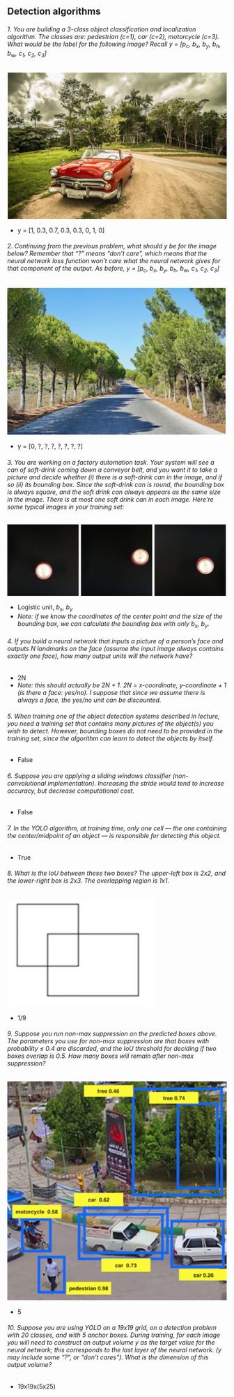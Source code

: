 ## Detection algorithms

###### 1. You are building a 3-class object classification and localization algorithm. The classes are: pedestrian (c=1), car (c=2), motorcycle (c=3). What would be the label for the following image? Recall *y = [p<sub>c</sub>, b<sub>x</sub>, b<sub>y</sub>, b<sub>h</sub>, b<sub>w</sub>, c<sub>1</sub>, c<sub>2</sub>, c<sub>3</sub>]*
![Image of Car](/convolutional-neural-networks/images/car.png)
- y = [1, 0.3, 0.7, 0.3, 0.3, 0, 1, 0]

###### 2. Continuing from the previous problem, what should y be for the image below? Remember that “?” means “don’t care”, which means that the neural network loss function won’t care what the neural network gives for that component of the output. As before, *y = [p<sub>c</sub>, b<sub>x</sub>, b<sub>y</sub>, b<sub>h</sub>, b<sub>w</sub>, c<sub>1</sub>, c<sub>2</sub>, c<sub>3</sub>]*
![Image of Road](/convolutional-neural-networks/images/road.png)
- y = [0, ?, ?, ?, ?, ?, ?, ?]

###### 3. You are working on a factory automation task. Your system will see a can of soft-drink coming down a conveyor belt, and you want it to take a picture and decide whether (i) there is a soft-drink can in the image, and if so (ii) its bounding box. Since the soft-drink can is round, the bounding box is always square, and the soft drink can always appears as the same size in the image. There is at most one soft drink can in each image. Here’re some typical images in your training set:
![Image of Cans](/convolutional-neural-networks/images/cans.png)
- Logistic unit, *b<sub>x</sub>, b<sub>y</sub>*
- *Note: if we know the coordinates of the center point and the size of the bounding box, we can calculate the bounding box with only b<sub>x</sub>, b<sub>y</sub>.*

###### 4. If you build a neural network that inputs a picture of a person’s face and outputs N landmarks on the face (assume the input image always contains exactly one face), how many output units will the network have?
- 2N
- *Note: this should actually be 2N + 1. 2N = x-coordinate, y-coordinate + 1 (is there a face: yes/no). I suppose that since we assume there is always a face, the yes/no unit can be discounted.*

###### 5. When training one of the object detection systems described in lecture, you need a training set that contains many pictures of the object(s) you wish to detect. However, bounding boxes do not need to be provided in the training set, since the algorithm can learn to detect the objects by itself.
- False

###### 6. Suppose you are applying a sliding windows classifier (non-convolutional implementation). Increasing the stride would tend to increase accuracy, but decrease computational cost.
- False

###### 7. In the YOLO algorithm, at training time, only one cell <html>&mdash;</html> the one containing the center/midpoint of an object <html>&mdash;</html> is responsible for detecting this object.
- True

###### 8. What is the IoU between these two boxes? The upper-left box is 2x2, and the lower-right box is 2x3. The overlapping region is 1x1.
![Image of Boxes](/convolutional-neural-networks/images/iou.png)
- 1/9

###### 9. Suppose you run non-max suppression on the predicted boxes above. The parameters you use for non-max suppression are that boxes with probability ≤ 0.4 are discarded, and the IoU threshold for deciding if two boxes overlap is 0.5. How many boxes will remain after non-max suppression?
![Image of Predicted Boxes](/convolutional-neural-networks/images/boxes.png)
- 5

###### 10. Suppose you are using YOLO on a 19x19 grid, on a detection problem with 20 classes, and with 5 anchor boxes. During training, for each image you will need to construct an output volume *y* as the target value for the neural network; this corresponds to the last layer of the neural network. (*y* may include some “?”, or “don’t cares”). What is the dimension of this output volume?
- 19x19x(5x25)
